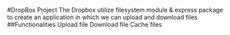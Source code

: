 #DropBox Project
The Dropbox utilize filesystem module & express package to create an application in which we can upload and download files
##Functionalities
Upload file
Download file 
Cache files 